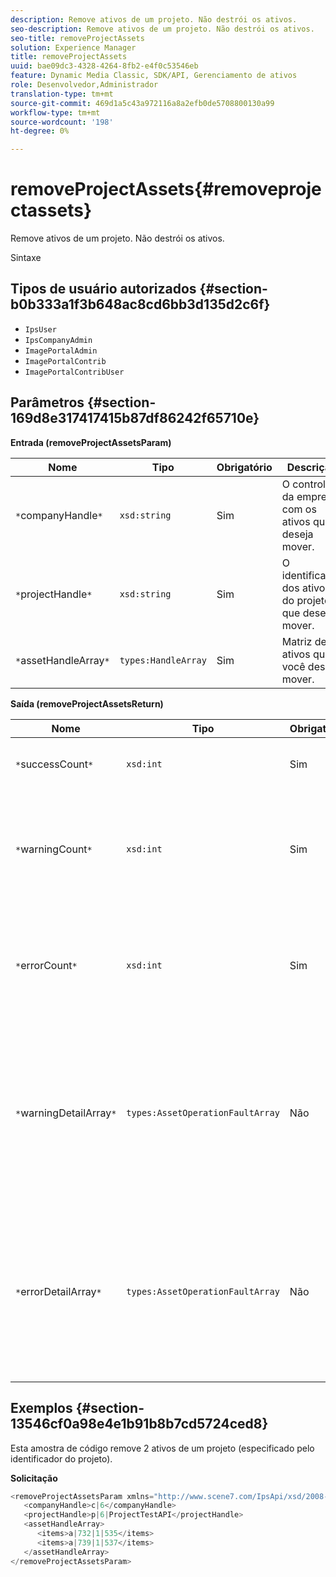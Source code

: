 ```yaml
---
description: Remove ativos de um projeto. Não destrói os ativos.
seo-description: Remove ativos de um projeto. Não destrói os ativos.
seo-title: removeProjectAssets
solution: Experience Manager
title: removeProjectAssets
uuid: bae09dc3-4328-4264-8fb2-e4f0c53546eb
feature: Dynamic Media Classic, SDK/API, Gerenciamento de ativos
role: Desenvolvedor,Administrador
translation-type: tm+mt
source-git-commit: 469d1a5c43a972116a8a2efb0de5708800130a99
workflow-type: tm+mt
source-wordcount: '198'
ht-degree: 0%

---
```



# removeProjectAssets{#removeprojectassets}

Remove ativos de um projeto. Não destrói os ativos.

Sintaxe

## Tipos de usuário autorizados {#section-b0b333a1f3b648ac8cd6bb3d135d2c6f}

* `IpsUser`
* `IpsCompanyAdmin`
* `ImagePortalAdmin`
* `ImagePortalContrib`
* `ImagePortalContribUser`

## Parâmetros {#section-169d8e317417415b87df86242f65710e}

**Entrada (removeProjectAssetsParam)**

| Nome | Tipo | Obrigatório | Descrição |
|---|---|---|---|
| `*`companyHandle`*` | `xsd:string` | Sim | O controle da empresa com os ativos que deseja mover. |
| `*`projectHandle`*` | `xsd:string` | Sim | O identificador dos ativos do projeto que deseja mover. |
| `*`assetHandleArray`*` | `types:HandleArray` | Sim | Matriz de ativos que você deseja mover. |

**Saída (removeProjectAssetsReturn)**

| Nome | Tipo | Obrigatório | Descrição |
|---|---|---|---|
| `*`successCount`*` | `xsd:int` | Sim | Contagem de ativos removida com êxito. |
| `*`warningCount`*` | `xsd:int` | Sim | O número de avisos gerados quando a operação tentou remover ativos do projeto. |
| `*`errorCount`*` | `xsd:int` | Sim | O número de erros gerados quando a operação tentou remover ativos do projeto. |
| `*`warningDetailArray`*` | `types:AssetOperationFaultArray` | Não | A matriz de detalhes associados aos ativos que geraram avisos quando a operação tentou removê-los do projeto. |
| `*`errorDetailArray`*` | `types:AssetOperationFaultArray` | Não | A matriz de detalhes associados aos ativos que geraram erros quando a operação tentou removê-los do projeto. |

## Exemplos {#section-13546cf0a98e4e1b91b8b7cd5724ced8}

Esta amostra de código remove 2 ativos de um projeto (especificado pelo identificador do projeto).

**Solicitação**

```java
<removeProjectAssetsParam xmlns="http://www.scene7.com/IpsApi/xsd/2008-01-15">
   <companyHandle>c|6</companyHandle>
   <projectHandle>p|6|ProjectTestAPI</projectHandle>
   <assetHandleArray>
      <items>a|732|1|535</items>
      <items>a|739|1|537</items>
   </assetHandleArray>
</removeProjectAssetsParam>
```

